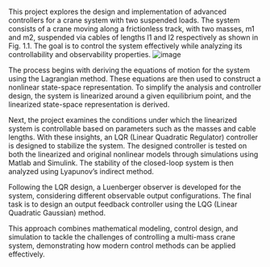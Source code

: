This project explores the design and implementation of advanced controllers for a crane system
with two suspended loads. The system consists of a crane moving along a frictionless track,
with two masses, m1 and m2, suspended via cables of lengths l1 and l2 respectively as shown
in Fig. 1.1. The goal is to control the system effectively while analyzing its controllability
and observability properties.
![image](https://github.com/user-attachments/assets/1f09c26c-c89d-42cf-9c18-13f6bdbca6f7)

The process begins with deriving the equations of motion for the system using the
Lagrangian method. These equations are then used to construct a nonlinear state-space
representation. To simplify the analysis and controller design, the system is linearized around
a given equilibrium point, and the linearized state-space representation is derived.

Next, the project examines the conditions under which the linearized system is controllable
based on parameters such as the masses and cable lengths. With these insights, an LQR
(Linear Quadratic Regulator) controller is designed to stabilize the system. The designed
controller is tested on both the linearized and original nonlinear models through simulations
using Matlab and Simulink. The stability of the closed-loop system is then analyzed using
Lyapunov’s indirect method.

Following the LQR design, a Luenberger observer is developed for the system, considering
different observable output configurations. The final task is to design an output feedback
controller using the LQG (Linear Quadratic Gaussian) method.

This approach combines mathematical modeling, control design, and simulation to tackle
the challenges of controlling a multi-mass crane system, demonstrating how modern control
methods can be applied effectively.
